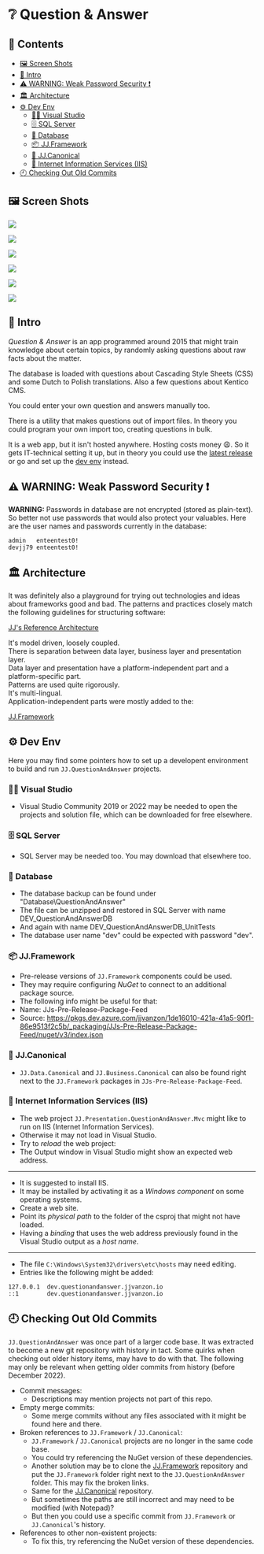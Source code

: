 ❔ Question & Answer
====================

<h2>📔 Contents</h2>

- [🖼 Screen Shots](#-screen-shots)
- [👋 Intro](#-intro)
- [⚠ WARNING: Weak Password Security ❗](#-warning-weak-password-security-)
- [🏛 Architecture](#-architecture)
- [⚙ Dev Env](#-dev-env)
    - [👨‍💻 Visual Studio](#-visual-studio)
    - [🗄 SQL Server](#-sql-server)
    - [📀 Database](#-database)
    - [📦 JJ.Framework](#-jjframework)
    - [🧱 JJ.Canonical](#-jjcanonical)
    - [📡 Internet Information Services (IIS)](#-internet-information-services-iis)
- [🕘 Checking Out Old Commits](#-checking-out-old-commits)

🖼 Screen Shots
---------------

![](Resources/screen-shot-random-question.png)

![](Resources/screen-shot-multi-language.png)

![](Resources/screen-shot-category-selection.png)

![](Resources/screen-shot-question-list.png)

![](Resources/screen-shot-question-detail.png)

![](Resources/screen-shot-question-edit.png)

👋 Intro
--------

*Question & Answer* is an app programmed around 2015 that might train knowledge about certain topics, by randomly asking questions about raw facts about the matter.

The database is loaded with questions about Cascading Style Sheets (CSS) and some Dutch to Polish translations. Also a few questions about Kentico CMS.

You could enter your own question and answers manually too.

There is a utility that makes questions out of import files. In theory you could program your own import too, creating questions in bulk.

It is a web app, but it isn't hosted anywhere. Hosting costs money 😩. So it gets IT-technical setting it up, but in theory you could use the [latest release](https://github.com/jjvanzon/JJ.QuestionAndAnswer/releases/) or go and set up the [dev env](#-dev-env) instead.

⚠ WARNING: Weak Password Security ❗
------------------------------------

__WARNING:__ Passwords in database are not encrypted (stored as plain-text). So better not use passwords that would also protect your valuables. Here are the user names and passwords currently in the database:

    admin	enteentest0!
    devjj79	enteentest0!

🏛 Architecture
---------------

It was definitely also a playground for trying out technologies and ideas about frameworks good and bad. The patterns and practices closely match the following guidelines for structuring software:

[JJ's Reference Architecture](https://github.com/jjvanzon/JJs-Reference-Architecture)

It's model driven, loosely coupled.  
There is separation between data layer, business layer and presentation layer.  
Data layer and presentation have a platform-independent part and a platform-specific part.  
Patterns are used quite rigorously.  
It's multi-lingual.  
Application-independent parts were mostly added to the:

[JJ.Framework](https://github.com/jjvanzon/JJ.Framework)

⚙ Dev Env
-----------

Here you may find some pointers how to set up a developent environment to build and run `JJ.QuestionAndAnswer` projects.

### 👨‍💻 Visual Studio

- Visual Studio Community 2019 or 2022 may be needed to open the projects and solution file, which can be downloaded for free elsewhere.

### 🗄 SQL Server

- SQL Server may be needed too. You may download that elsewhere too.

### 📀 Database

- The database backup can be found under "Database\QuestionAndAnswer"
- The file can be unzipped and restored in SQL Server with name DEV_QuestionAndAnswerDB
- And again with name DEV_QuestionAndAnswerDB_UnitTests
- The database user name "dev" could be expected with password "dev".

### 📦 JJ.Framework

- Pre-release versions of `JJ.Framework` components could be used.
- They may require configuring *NuGet* to connect to an additional package source.
- The following info might be useful for that:
- Name: JJs-Pre-Release-Package-Feed
- Source: https://pkgs.dev.azure.com/jjvanzon/1de16010-421a-41a5-90f1-86e9513f2c5b/_packaging/JJs-Pre-Release-Package-Feed/nuget/v3/index.json

### 🧱 JJ.Canonical

- `JJ.Data.Canonical` and `JJ.Business.Canonical` can also be found right next to the `JJ.Framework` packages in `JJs-Pre-Release-Package-Feed`.

### 📡 Internet Information Services (IIS)

- The web project `JJ.Presentation.QuestionAndAnswer.Mvc` might like to run on IIS (Internet Information Services).
- Otherwise it may not load in Visual Studio.
- Try to *reload* the web project:
- The Output window in Visual Studio might show an expected web address.

<hr />

- It is suggested to install IIS.
- It may be installed by activating it as a *Windows component* on some operating systems.
- Create a web site.
- Point its *physical path* to the folder of the csproj that might not have loaded.
- Having a *binding* that uses the web address previously found in the Visual Studio output as a *host name*.

<hr />

- The file `C:\Windows\System32\drivers\etc\hosts` may need editing.
- Entries like the following might be added:

```
127.0.0.1  dev.questionandanswer.jjvanzon.io
::1        dev.questionandanswer.jjvanzon.io
```

🕘 Checking Out Old Commits
----------------------------

`JJ.QuestionAndAnswer` was once part of a larger code base. It was extracted to become a new git repository with history in tact. Some quirks when checking out older history items, may have to do with that. The following may only be relevant when getting older commits from history (before December 2022).

- Commit messages:
    - Descriptions may mention projects not part of this repo.
- Empty merge commits:
    - Some merge commits without any files associated with it might be found here and there.
- Broken references to `JJ.Framework` / `JJ.Canonical`:
    - `JJ.Framework` / `JJ.Canonical` projects are no longer in the same code base.
    - You could try referencing the NuGet version of these dependencies.
    - Another solution may be to clone the [JJ.Framework](https://github.com/jjvanzon/JJ.Framework) repository and put the `JJ.Framework` folder right next to the `JJ.QuestionAndAnswer` folder. This may fix the broken links.
    - Same for the [JJ.Canonical](https://github.com/jjvanzon/JJ.Canonical) repository.
    - But sometimes the paths are still incorrect and may need to be modified (with Notepad)?
    - But then you could use a specific commit from `JJ.Framework` or `JJ.Canonical`'s history.
- References to other non-existent projects:
    - To fix this, try referencing the NuGet version of these dependencies.
